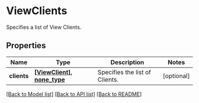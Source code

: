 # ViewClients

Specifies a list of View Clients.

## Properties
Name | Type | Description | Notes
------------ | ------------- | ------------- | -------------
**clients** | [**[ViewClient], none_type**](ViewClient.md) | Specifies the list of Clients. | [optional] 

[[Back to Model list]](../README.md#documentation-for-models) [[Back to API list]](../README.md#documentation-for-api-endpoints) [[Back to README]](../README.md)



